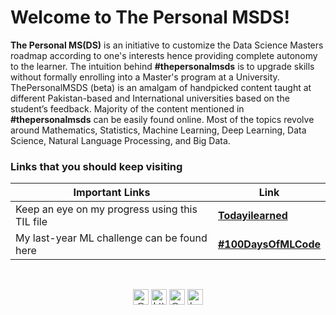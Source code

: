 # Welcome to The Personal MSDS!


**The Personal MS(DS)** is an initiative to customize the Data Science Masters roadmap according to one's interests hence providing complete autonomy to the learner. The intuition behind **#thepersonalmsds** is to upgrade skills without formally enrolling into a Master's program at a University. ThePersonalMSDS (beta) is an amalgam of handpicked content taught at different Pakistan-based and International universities based on the student’s feedback. Majority of the content mentioned in **#thepersonalmsds** can be easily found online. Most of the topics revolve around Mathematics, Statistics, Machine Learning, Deep Learning, Data Science, Natural Language Processing, and Big Data. 

### Links that you should keep visiting
| Important Links | Link |
| -- | -- | 
| Keep an eye on my progress using this TIL file | [**Todayilearned**](https://github.com/EshbanTheLearner/thepersonalMSDS-v2/blob/main/todayilearned.md)
| My last-year ML challenge can be found here | [**#100DaysOfMLCode**](https://github.com/EshbanTheLearner/100DaysofMLCode) |

<br>

<p align="center"> 
<a href="https://twitter.com/EshbanSuleman" target="blank"><img align="center" src=https://cdn.jsdelivr.net/npm/simple-icons@3.0.1/icons/twitter.svg alt="@EshbanSuleman" height="25" width="25" /></a>
<a href="https://www.linkedin.com/in/eshban-suleman-624a49113/" target="blank"><img align="center" src=https://cdn.jsdelivr.net/npm/simple-icons@3.0.1/icons/linkedin.svg alt="https://www.linkedin.com/in/eshban-suleman-624a49113/" height="25" width="25" /></a>    
<a href="https://www.instagram.com/_eshban_/" target="blank"><img align="center" src=https://cdn.jsdelivr.net/npm/simple-icons@3.0.1/icons/instagram.svg alt="@_eshban_" height="25" width="25" /></a>
<a href="https://www.facebook.com/eshban.suleman/" target="blank"><img align="center" src=https://cdn.jsdelivr.net/npm/simple-icons@3.0.1/icons/facebook.svg alt="/eshban.suleman" height="25" width="25" /></a>
</p>
